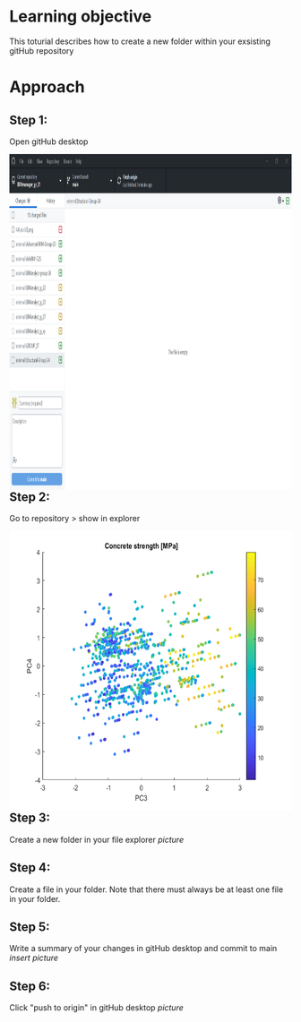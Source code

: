 # Learning objective
This toturial describes how to create a new folder within your exsisting gitHub repository

# Approach 
## Step 1:
Open gitHub desktop

<img src="/A4/pics/step_1_1.png" style="float: left;height: 600px;width: auto;" />

## Step 2:
Go to repository > show in explorer

<img src="/A4/pics/f2.png" style="float: left;height: 500px;width: auto;" />

## Step 3:
Create a new folder in your file explorer
*picture*

## Step 4:
Create a file in your folder. Note that there must always be at least one file in your folder. 

## Step 5:
Write a summary of your changes in gitHub desktop and commit to main
*insert picture*

## Step 6:
Click "push to origin" in gitHub desktop
*picture*
